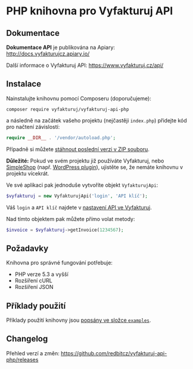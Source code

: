 # PHP knihovna pro Vyfakturuj API

## Dokumentace
**Dokumentace API** je publikována na Apiary: http://docs.vyfakturujcz.apiary.io/

Další informace o Vyfakturuj API: https://www.vyfakturuj.cz/api/

## Instalace
Nainstalujte knihovnu pomocí Composeru (doporučujeme):
```shell
composer require vyfakturuj/vyfakturuj-api-php
```
a následně na začátek vašeho projektu (nejčastěji `index.php`) přidejte kód pro načtení závislostí:
```php
require __DIR__ . '/vendor/autoload.php';
```

Případně si můžete [stáhnout poslední verzi v ZIP souboru](manual-installation.md).

**Důležité:** Pokud ve svém projektu již používáte Vyfakturuj, nebo [SimpleShop](https://www.simpleshop.cz/)
(např. [WordPress plugin](https://www.simpleshop.cz/category/wordpress-plugin/)), ujistěte se, že nemáte knihovnu
v projektu vícekrát. 

Ve své aplikaci pak jednoduše vytvoříte objekt `VyfakturujApi`:
```php
$vyfakturuj = new VyfakturujApi('login', 'API klíč');
```
Váš `login` a `API klíč` najdete v [nastavení API ve Vyfakturuj](https://app.vyfakturuj.cz/nastaveni/api/).

Nad tímto objektem pak můžete přímo volat metody:
```php
$invoice = $vyfakturuj->getInvoice(1234567);
```

## Požadavky
Knihovna pro správné fungování potřebuje:
- PHP verze 5.3 a vyšší
- Rozšíření cURL
- Rozšíření JSON

## Příklady použití
Příklady použití knihovny jsou [popsány ve složce `examples`](/examples/#readme).

## Changelog
Přehled verzí a změn: https://github.com/redbitcz/vyfakturuj-api-php/releases